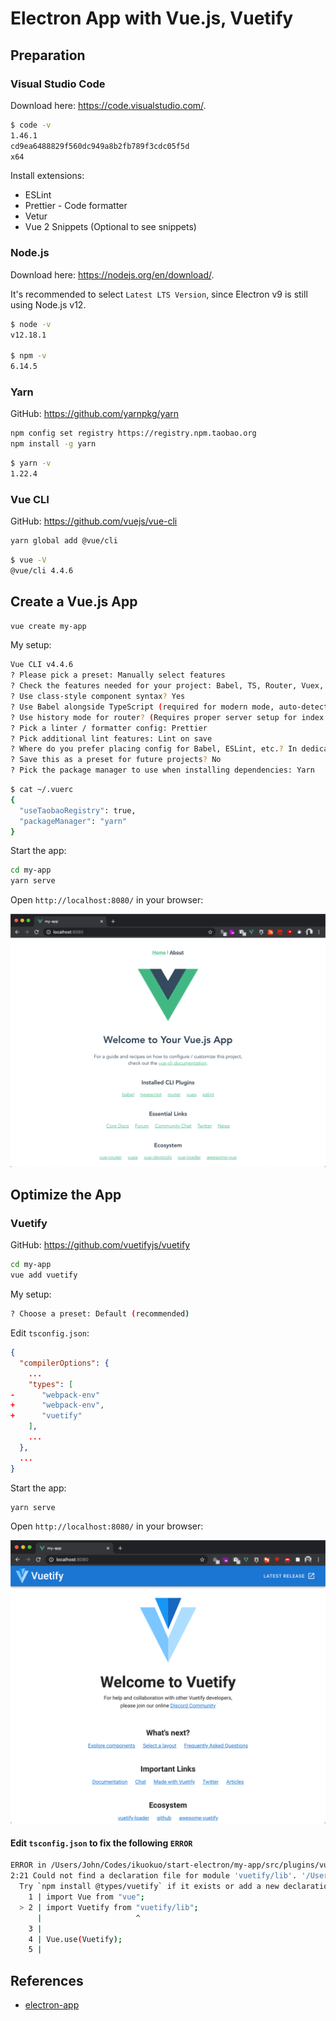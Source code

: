 # Electron App with Vue.js, Vuetify

## Preparation

### Visual Studio Code

Download here: https://code.visualstudio.com/.

```bash
$ code -v
1.46.1
cd9ea6488829f560dc949a8b2fb789f3cdc05f5d
x64
```

Install extensions:

* ESLint
* Prettier - Code formatter
* Vetur
* Vue 2 Snippets (Optional to see snippets)

### Node.js

Download here: https://nodejs.org/en/download/.

It's recommended to select `Latest LTS Version`, since Electron v9 is still using Node.js v12.

```bash
$ node -v
v12.18.1

$ npm -v
6.14.5
```

### Yarn

GitHub: https://github.com/yarnpkg/yarn

```bash
npm config set registry https://registry.npm.taobao.org
npm install -g yarn
```

```bash
$ yarn -v
1.22.4
```

### Vue CLI

GitHub: https://github.com/vuejs/vue-cli

```bash
yarn global add @vue/cli
```

```bash
$ vue -V
@vue/cli 4.4.6
```

## Create a Vue.js App

```bash
vue create my-app
```

My setup:

```bash
Vue CLI v4.4.6
? Please pick a preset: Manually select features
? Check the features needed for your project: Babel, TS, Router, Vuex, Linter
? Use class-style component syntax? Yes
? Use Babel alongside TypeScript (required for modern mode, auto-detected polyfills, transpiling JSX)? Yes
? Use history mode for router? (Requires proper server setup for index fallback in production) Yes
? Pick a linter / formatter config: Prettier
? Pick additional lint features: Lint on save
? Where do you prefer placing config for Babel, ESLint, etc.? In dedicated config files
? Save this as a preset for future projects? No
? Pick the package manager to use when installing dependencies: Yarn
```

```bash
$ cat ~/.vuerc
{
  "useTaobaoRegistry": true,
  "packageManager": "yarn"
}
```

Start the app:

```bash
cd my-app
yarn serve
```

Open `http://localhost:8080/` in your browser:

![](images/5_my_app.png)

## Optimize the App

### Vuetify

GitHub: https://github.com/vuetifyjs/vuetify

```bash
cd my-app
vue add vuetify
```

My setup:

```bash
? Choose a preset: Default (recommended)
```

Edit `tsconfig.json`:

```json
{
  "compilerOptions": {
    ...
    "types": [
-      "webpack-env"
+      "webpack-env",
+      "vuetify"
    ],
    ...
  },
  ...
}
```

Start the app:

```bash
yarn serve
```

Open `http://localhost:8080/` in your browser:

![](images/5_my_app_vuetify.png)

#### Edit `tsconfig.json` to fix the following `ERROR`

```bash
ERROR in /Users/John/Codes/ikuokuo/start-electron/my-app/src/plugins/vuetify.ts(2,21):
2:21 Could not find a declaration file for module 'vuetify/lib'. '/Users/John/Codes/ikuokuo/start-electron/my-app/node_modules/vuetify/lib/index.js' implicitly has an 'any' type.
  Try `npm install @types/vuetify` if it exists or add a new declaration (.d.ts) file containing `declare module 'vuetify/lib';`
    1 | import Vue from "vue";
  > 2 | import Vuetify from "vuetify/lib";
      |                     ^
    3 |
    4 | Vue.use(Vuetify);
    5 |
```

## References

* [electron-app](https://github.com/bromix/vue-examples/tree/master/electron-app)
